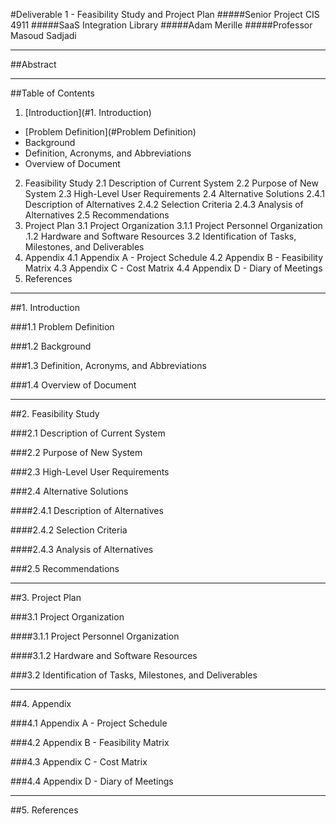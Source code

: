 #Deliverable 1 - Feasibility Study and Project Plan
#####Senior Project CIS 4911
#####SaaS Integration Library
#####Adam Merille
#####Professor Masoud Sadjadi


-------

##Abstract


-------

##Table of Contents
1. [Introduction](#1. Introduction)
  * [Problem Definition](#Problem Definition)
  * Background
  * Definition, Acronyms, and Abbreviations
  * Overview of Document
2. Feasibility Study
  2.1 Description of Current System
  2.2 Purpose of New System
  2.3 High-Level User Requirements
  2.4 Alternative Solutions
    2.4.1 Description of Alternatives
    2.4.2 Selection Criteria
    2.4.3 Analysis of Alternatives
  2.5 Recommendations
3. Project Plan
  3.1 Project Organization
    3.1.1 Project Personnel Organization
    .1.2 Hardware and Software Resources
  3.2 Identification of Tasks, Milestones, and Deliverables
4. Appendix
  4.1 Appendix A - Project Schedule
  4.2 Appendix B - Feasibility Matrix
  4.3 Appendix C - Cost Matrix
  4.4 Appendix D - Diary of Meetings
5. References


-------

##1. Introduction

###1.1 Problem Definition

###1.2 Background

###1.3 Definition, Acronyms, and Abbreviations

###1.4 Overview of Document


-------

##2. Feasibility Study

###2.1 Description of Current System

###2.2 Purpose of New System

###2.3 High-Level User Requirements

###2.4 Alternative Solutions

####2.4.1 Description of Alternatives

####2.4.2 Selection Criteria

####2.4.3 Analysis of Alternatives

###2.5 Recommendations


-------

##3. Project Plan

###3.1 Project Organization

####3.1.1 Project Personnel Organization

####3.1.2 Hardware and Software Resources

###3.2 Identification of Tasks, Milestones, and Deliverables


-------

##4. Appendix

###4.1 Appendix A - Project Schedule

###4.2 Appendix B - Feasibility Matrix

###4.3 Appendix C - Cost Matrix

###4.4 Appendix D - Diary of Meetings


-------

##5. References

